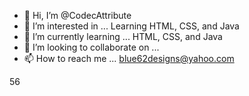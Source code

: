 - 👋 Hi, I’m @CodecAttribute
- 👀 I’m interested in ... Learning HTML, CSS, and Java
- 🌱 I’m currently learning ... HTML, CSS, and Java 
- 💞️ I’m looking to collaborate on ...
- 📫 How to reach me ... blue62designs@yahoo.com

<!---
CodecAttribute/CodecAttribute is a ✨ special ✨ repository because its `README.md` (this file) appears on your GitHub profile.
You can click the Preview link to take a look at your changes.
--->
56
